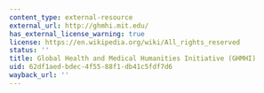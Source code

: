 ```yaml
---
content_type: external-resource
external_url: http://ghmhi.mit.edu/
has_external_license_warning: true
license: https://en.wikipedia.org/wiki/All_rights_reserved
status: ''
title: Global Health and Medical Humanities Initiative (GHMHI)
uid: 62df1aed-bdec-4f55-88f1-db41c5fdf7d6
wayback_url: ''
---
```

